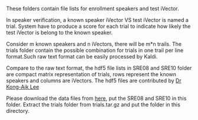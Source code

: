 These folders contain file lists for enrollment speakers and test iVector. 

In speaker verification, a known speaker iVector VS test iVector is named a trial. System have to produce a score for each trial to indicate how likely the test iVector is belong to the known speaker.

Consider m known speakers and n iVectors, there will be m*n trails. The trials folder contain the possible combination for trials in one trail per line format.Such raw text format can be easily processed by Kaldi. 


Compare to the raw text format, the hdf5 file lists in SRE08 and SRE10 folder are compact matrix representation of trials, rows represent the known speakers and columns are iVectors. The hdf5 files are contributed by [Dr Kong-Aik Lee](http://www1.i2r.a-star.edu.sg/~kalee/)

Please download the data files from [here](https://www.dropbox.com/s/p8enj5x7b373n69/ka.tar.gz?dl=0), put the SRE08 and SRE10 in this folder. Extract the trials folder from trials.tar.gz and put the folder in this directory.
